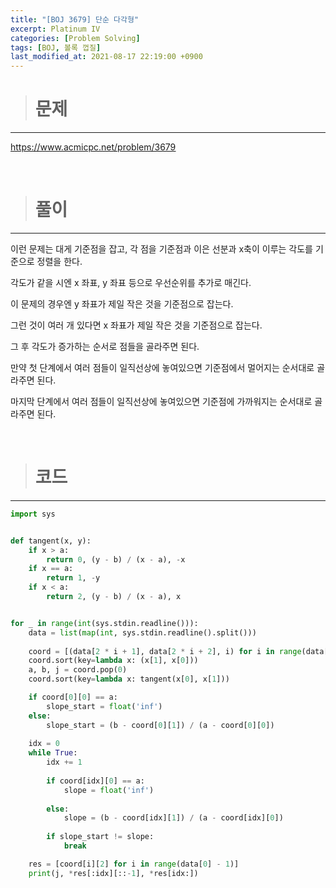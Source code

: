 ```yaml
---
title: "[BOJ 3679] 단순 다각형"
excerpt: Platinum IV
categories: [Problem Solving]
tags: [BOJ, 볼록 껍질]
last_modified_at: 2021-08-17 22:19:00 +0900
---
```


> # 문제
---

[<u>https://www.acmicpc.net/problem/3679</u>](https://www.acmicpc.net/problem/3679)

<br>

> # 풀이
---

이런 문제는 대게 기준점을 잡고, 각 점을 기준점과 이은 선분과 x축이 이루는 각도를 기준으로 정렬을 한다.

각도가 같을 시엔 x 좌표, y 좌표 등으로 우선순위를 추가로 매긴다.

이 문제의 경우엔 y 좌표가 제일 작은 것을 기준점으로 잡는다.

그런 것이 여러 개 있다면 x 좌표가 제일 작은 것을 기준점으로 잡는다.

그 후 각도가 증가하는 순서로 점들을 골라주면 된다.

만약 첫 단계에서 여러 점들이 일직선상에 놓여있으면 기준점에서 멀어지는 순서대로 골라주면 된다.

마지막 단계에서 여러 점들이 일직선상에 놓여있으면 기준점에 가까워지는 순서대로 골라주면 된다.

<br>

> # 코드
---

```python
import sys


def tangent(x, y):
    if x > a:
        return 0, (y - b) / (x - a), -x
    if x == a:
        return 1, -y
    if x < a:
        return 2, (y - b) / (x - a), x


for _ in range(int(sys.stdin.readline())):
    data = list(map(int, sys.stdin.readline().split()))
    
    coord = [(data[2 * i + 1], data[2 * i + 2], i) for i in range(data[0])]
    coord.sort(key=lambda x: (x[1], x[0]))
    a, b, j = coord.pop(0)
    coord.sort(key=lambda x: tangent(x[0], x[1]))

    if coord[0][0] == a:
        slope_start = float('inf')
    else:
        slope_start = (b - coord[0][1]) / (a - coord[0][0])
    
    idx = 0
    while True:
        idx += 1
        
        if coord[idx][0] == a:
            slope = float('inf')
        
        else:
            slope = (b - coord[idx][1]) / (a - coord[idx][0])
        
        if slope_start != slope:
            break

    res = [coord[i][2] for i in range(data[0] - 1)]
    print(j, *res[:idx][::-1], *res[idx:])
```